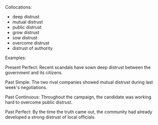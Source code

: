 
Collocations:
- deep distrust
- mutual distrust
- public distrust
- grow distrust
- sow distrust
- overcome distrust
- distrust of authority

Examples:

Present Perfect: Recent scandals have sown deep distrust between the government and its citizens.

Past Simple: The two rival companies showed mutual distrust during last week's negotiations.

Past Continuous: Throughout the campaign, the candidate was working hard to overcome public distrust.

Past Perfect: By the time the truth came out, the community had already developed a strong distrust of local officials.
